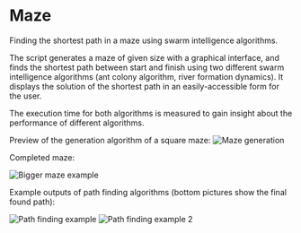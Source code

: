 # Maze

Finding the shortest path in a maze using swarm intelligence algorithms.

The script generates a maze of given size with a graphical interface, and finds the shortest path between start and finish using two different swarm intelligence algorithms (ant colony algorithm, river formation dynamics). It displays the solution of the shortest path in an easily-accessible form for the user.

The execution time for both algorithms is measured to gain insight about the performance of different algorithms.

Preview of the generation algorithm of a square maze:
![Maze generation](https://github.com/Kaluzhskaia/finding-shortest-path-in-a-maze/blob/master/generation.gif)

Completed maze:

![Bigger maze example](https://github.com/Kaluzhskaia/finding-shortest-path-in-a-maze/blob/master/bigmaze.jpg)

Example outputs of path finding algorithms (bottom pictures show the final found path):

![Path finding example](https://github.com/Kaluzhskaia/finding-shortest-path-in-a-maze/blob/master/mazealgorithms.png)
![Path finding example 2](https://github.com/Kaluzhskaia/finding-shortest-path-in-a-maze/blob/master/mazealgorithms2.png)
